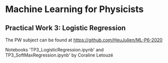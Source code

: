 # Machine Learning for Physicists
## Practical Work 3: Logistic Regression

The PW subject can be found at https://github.com/HeuJulien/ML-P6-2020

Notebooks 'TP3_LogisticRegression.ipynb' and TP3_SoftMaxRegression.ipynb' by Coraline Letouzé
